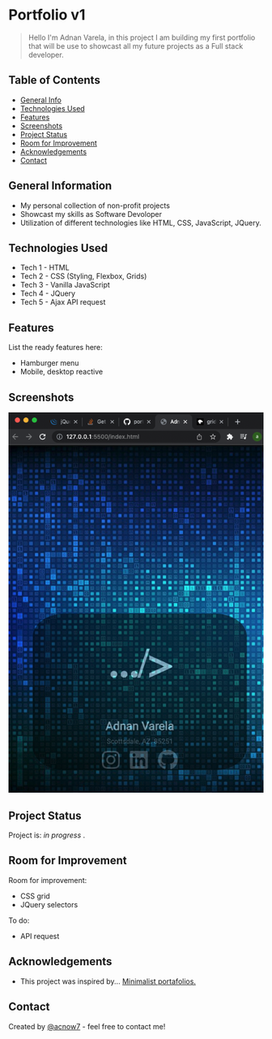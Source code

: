 # Portfolio v1

> Hello I'm Adnan Varela, in this project I am building my first portfolio that will be use to 
> showcast all my future projects as a Full stack developer. 

<!-- > Live demo [_here_](https://www.example.com).  -->

## Table of Contents
* [General Info](#general-information)
* [Technologies Used](#technologies-used)
* [Features](#features)
* [Screenshots](#screenshots)
* [Project Status](#project-status)
* [Room for Improvement](#room-for-improvement)
* [Acknowledgements](#acknowledgements)
* [Contact](#contact)



## General Information
- My personal collection of non-profit projects 
- Showcast my skills as Software Devoloper
- Utilization of different technologies like HTML, CSS, JavaScript, JQuery. 
<!-- You don't have to answer all the questions - just the ones relevant to your project. -->


## Technologies Used
- Tech 1 - HTML
- Tech 2 - CSS (Styling, Flexbox, Grids)
- Tech 3 - Vanilla JavaScript
- Tech 4 - JQuery
- Tech 5 - Ajax API request


## Features
List the ready features here:
- Hamburger menu
- Mobile, desktop reactive


## Screenshots
![Example screenshot](/screenshot.png)
<!-- screenshot of mainpage -->


## Project Status
Project is: _in progress_ . 


## Room for Improvement

Room for improvement:
- CSS grid
- JQuery selectors

To do:
- API request


## Acknowledgements

- This project was inspired by... [Minimalist portafolios.](https://www.wix.com/blog/creative/2020/03/best-portfolio-websites/?utm_source=google&utm_medium=cpc&utm_campaign=12188669214^114296906861&experiment_id=^^530595868227^^_DSA&gclid=CjwKCAiA3L6PBhBvEiwAINlJ9I8wWJRcPE4hN0aBZG3JQJ2bq_17r_qPNUxW5IqfA0gtesQDnXwHJBoCL8sQAvD_BwE) 


## Contact
Created by [@acnow7](acvarela77@gmail.com) - feel free to contact me!
